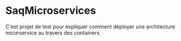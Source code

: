 # SaqMicroservices
C'est projet de test pour expliquer comment déployer une architecture micorservice au travers des containers
